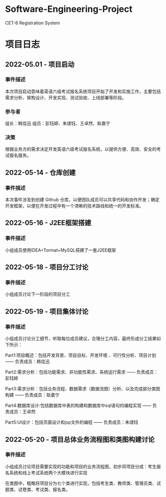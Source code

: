 # Software-Engineering-Project
CET-6 Registration System

# 项目日志
## 2022-05.01 - 项目启动
### 事件描述
本次项目启动意味着英语六级考试报名系统项目开始了开发和实施工作，主要包括需求分析、架构设计、开发实现、测试验收、上线部署等阶段。

### 参与者
组长：韩佳迅
组员：彭钰婷、朱璟钰、王卓然、耿嘉宁

### 决策
根据业务方的需求决定开发英语六级考试报名系统，以提供方便、高效、安全的考试报名服务。

## 2022-05-14 - 仓库创建
### 事件描述
本次事件涉及到创建 Github 仓库，以便团队成员可以共享代码和协作开发；确定开发框架，以便在开发过程中有一个清晰的技术路线和统一的开发标准。

## 2022-05-16 - J2EE框架搭建
### 事件描述
小组成员使用IDEA+Tormat+MySQL搭建了一套J2EE框架

## 2022-05-18 - 项目分工讨论
### 事件描述
小组成员讨论下一阶段的项目分工

## 2022-05-19 - 项目集体讨论
### 事件描述
小组成员讨论分工细节，听取每位成员建议，合理分工内容，最终形成分工结果如下所示：

Part1:项目概述：包括开发背景、项目目标、开发环境 、可行性分析、项目计划 —— 负责成员：韩佳迅

Part2:需求分析：包括功能需求、非功能性需求、系统运行需求 —— 负责成员：彭钰婷

Part3:需求分析：包括业务流程、数据需求（数据流图）分析、以及完成部分类图构建 —— 负责成员：耿嘉宁

Part4:数据库设计:包括数据库中表的构建和数据库中sql语句的编程实现 —— 负责成员：王卓然

Part5:UI设计：包括页面设计和jsp文件的编程 —— 负责成员：朱璟钰

## 2022-05-20 - 项目总体业务流程图和类图构建讨论
### 事件描述
小组成员讨论项目需要实现的功能和项目的业务流程图，初步将项目分成：考生报名系统和线上考试系统两个大模块进行实现

在类图中，粗略将项目分为七个类进行实现，包括考生类、教师类、管理员类、试题类、试卷类、考试类、报名类。
